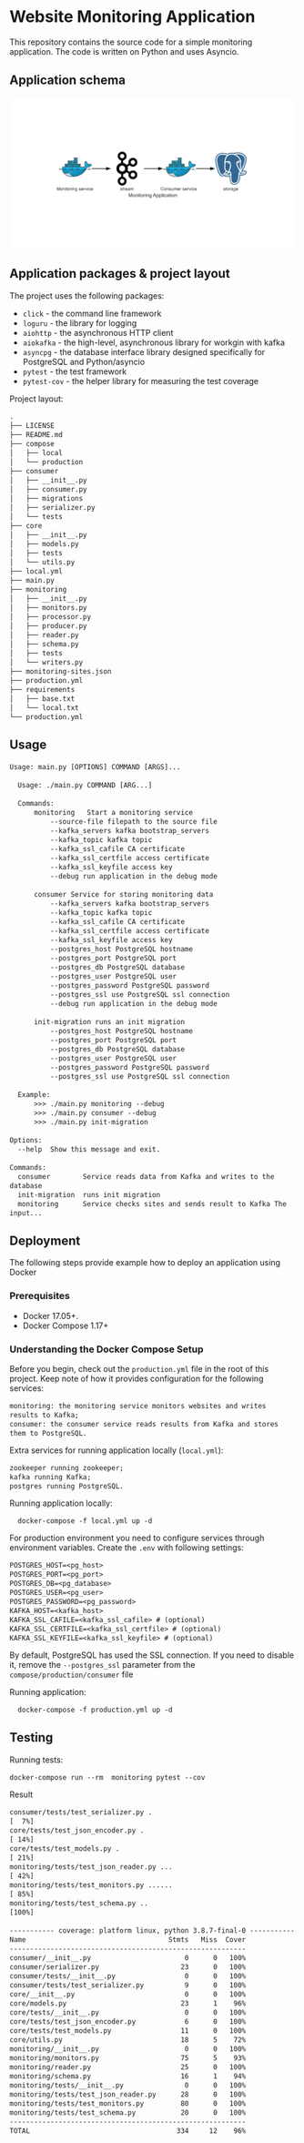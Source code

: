 # Website Monitoring Application

This repository contains the source code for a simple monitoring application. The code
is written on Python and uses Asyncio.

## Application schema

![application downloader](monitoring_application.png)

## Application packages & project layout

The project uses the following packages:

- ``click`` - the command line framework
- ``loguru`` - the library for logging
- ``aiohttp`` - the asynchronous HTTP client
- ``aiokafka`` - the high-level, asynchronous library for workgin with kafka
- ``asyncpg`` - the database interface library designed specifically for PostgreSQL and
  Python/asyncio
- ``pytest`` - the test framework
- ``pytest-cov`` - the helper library for measuring the test coverage

Project layout:

```
.
├── LICENSE
├── README.md
├── compose
│   ├── local
│   └── production
├── consumer
│   ├── __init__.py
│   ├── consumer.py
│   ├── migrations
│   ├── serializer.py
│   └── tests
├── core
│   ├── __init__.py
│   ├── models.py
│   ├── tests
│   └── utils.py
├── local.yml
├── main.py
├── monitoring
│   ├── __init__.py
│   ├── monitors.py
│   ├── processor.py
│   ├── producer.py
│   ├── reader.py
│   ├── schema.py
│   ├── tests
│   └── writers.py
├── monitoring-sites.json
├── production.yml
├── requirements
│   ├── base.txt
│   └── local.txt
└── production.yml
```

## Usage

```
Usage: main.py [OPTIONS] COMMAND [ARGS]...

  Usage: ./main.py COMMAND [ARG...]

  Commands:
      monitoring   Start a monitoring service
          --source-file filepath to the source file
          --kafka_servers kafka bootstrap_servers
          --kafka_topic kafka topic
          --kafka_ssl_cafile CA certificate
          --kafka_ssl_certfile access certificate
          --kafka_ssl_keyfile access key
          --debug run application in the debug mode

      consumer Service for storing monitoring data
          --kafka_servers kafka bootstrap_servers
          --kafka_topic kafka topic
          --kafka_ssl_cafile CA certificate
          --kafka_ssl_certfile access certificate
          --kafka_ssl_keyfile access key
          --postgres_host PostgreSQL hostname
          --postgres_port PostgreSQL port
          --postgres_db PostgreSQL database
          --postgres_user PostgreSQL user
          --postgres_password PostgreSQL password
          --postgres_ssl use PostgreSQL ssl connection
          --debug run application in the debug mode

      init-migration runs an init migration
          --postgres_host PostgreSQL hostname
          --postgres_port PostgreSQL port
          --postgres_db PostgreSQL database
          --postgres_user PostgreSQL user
          --postgres_password PostgreSQL password
          --postgres_ssl use PostgreSQL ssl connection

  Example:
      >>> ./main.py monitoring --debug
      >>> ./main.py consumer --debug
      >>> ./main.py init-migration

Options:
  --help  Show this message and exit.

Commands:
  consumer        Service reads data from Kafka and writes to the database
  init-migration  runs init migration
  monitoring      Service checks sites and sends result to Kafka The input...
```

## Deployment

The following steps provide example how to deploy an application using Docker

### Prerequisites

* Docker 17.05+.
* Docker Compose 1.17+

### Understanding the Docker Compose Setup

Before you begin, check out the `production.yml` file in the root of this project. Keep
note of how it provides configuration for the following services:

    monitoring: the monitoring service monitors websites and writes results to Kafka;
    consumer: the consumer service reads results from Kafka and stores them to PostgreSQL.

Extra services for running application locally (`local.yml`):

    zookeeper running zookeeper;
    kafka running Kafka;
    postgres running PostgreSQL.

Running application locally:

      docker-compose -f local.yml up -d

For production environment you need to configure services through environment variables.
Create the `.env` with following settings:

```
POSTGRES_HOST=<pg_host>
POSTGRES_PORT=<pg_port>
POSTGRES_DB=<pg_database>
POSTGRES_USER=<pg_user>
POSTGRES_PASSWORD=<pg_password>
KAFKA_HOST=<kafka_host>
KAFKA_SSL_CAFILE=<kafka_ssl_cafile> # (optional)
KAFKA_SSL_CERTFILE=<kafka_ssl_certfile> # (optional)
KAFKA_SSL_KEYFILE=<kafka_ssl_keyfile> # (optional)
```

By default, PostgreSQL has used the SSL connection. If you need to disable it, remove
the `--postgres_ssl` parameter from the `compose/production/consumer` file

Running application:

      docker-compose -f production.yml up -d

## Testing

Running tests:

```
docker-compose run --rm  monitoring pytest --cov
```

Result

```
consumer/tests/test_serializer.py .                                                                                                                                                                                                                                                                              [  7%]
core/tests/test_json_encoder.py .                                                                                                                                                                                                                                                                                [ 14%]
core/tests/test_models.py .                                                                                                                                                                                                                                                                                      [ 21%]
monitoring/tests/test_json_reader.py ...                                                                                                                                                                                                                                                                         [ 42%]
monitoring/tests/test_monitors.py ......                                                                                                                                                                                                                                                                         [ 85%]
monitoring/tests/test_schema.py ..                                                                                                                                                                                                                                                                               [100%]

----------- coverage: platform linux, python 3.8.7-final-0 -----------
Name                                   Stmts   Miss  Cover
----------------------------------------------------------
consumer/__init__.py                       0      0   100%
consumer/serializer.py                    23      0   100%
consumer/tests/__init__.py                 0      0   100%
consumer/tests/test_serializer.py          9      0   100%
core/__init__.py                           0      0   100%
core/models.py                            23      1    96%
core/tests/__init__.py                     0      0   100%
core/tests/test_json_encoder.py            6      0   100%
core/tests/test_models.py                 11      0   100%
core/utils.py                             18      5    72%
monitoring/__init__.py                     0      0   100%
monitoring/monitors.py                    75      5    93%
monitoring/reader.py                      25      0   100%
monitoring/schema.py                      16      1    94%
monitoring/tests/__init__.py               0      0   100%
monitoring/tests/test_json_reader.py      28      0   100%
monitoring/tests/test_monitors.py         80      0   100%
monitoring/tests/test_schema.py           20      0   100%
----------------------------------------------------------
TOTAL                                    334     12    96%
```
